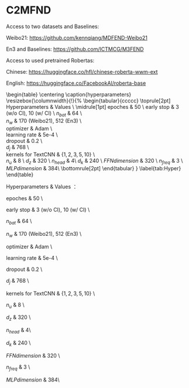 # C2MFND
Access to two datasets and Baselines:

Weibo21: https://github.com/kennqiang/MDFEND-Weibo21

En3 and Baselines: https://github.com/ICTMCG/M3FEND

Access to used pretrained Robertas:

Chinese: https://huggingface.co/hfl/chinese-roberta-wwm-ext

English: https://huggingface.co/FacebookAI/roberta-base

\begin{table}
\centering
\caption{hyperparameters}
\resizebox{\columnwidth}{!}{%
\begin{tabular}{ccccc}
\toprule[2pt] 
Hyperparameters & Values  \\ 
\midrule[1pt]
epoches   & 50        \\ 
early stop   & 3 (w/o CI), 10 (w/ CI)        \\ 
$n_{bat}$  & 64        \\  
$n_w$ & 170 (Weibo21), 512 (En3) \\  
optimizer & Adam \\  
learning rate & 5e-4 \\  
dropout & 0.2 \\  
$d_j$ & 768 \\  
kernels for TextCNN & $\{1,2,3,5,10\}$ \\  
$n_u$ & 8 \\
$d_z$ & 320 \\
$n_{head}$ & 4\\
$d_k$ & 240 \\
$FFN dimension$ & 320 \\
$n_{freq}$ & 3 \\
$MLP dimension$ & 384\\
\bottomrule[2pt]
\end{tabular}
}
\label{tab:Hyper}
\end{table}

Hyperparameters & Values ： 

epoches   & 50        \\ 

early stop   & 3 (w/o CI), 10 (w/ CI)        \\ 

$n_{bat}$  & 64        \\  

$n_w$ & 170 (Weibo21), 512 (En3) \\  

optimizer & Adam \\  

learning rate & 5e-4 \\  

dropout & 0.2 \\  

$d_j$ & 768 \\  

kernels for TextCNN & $\{1,2,3,5,10\}$ \\  

$n_u$ & 8 \\

$d_z$ & 320 \\

$n_{head}$ & 4\\

$d_k$ & 240 \\

$FFN dimension$ & 320 \\

$n_{freq}$ & 3 \\

$MLP dimension$ & 384\\
